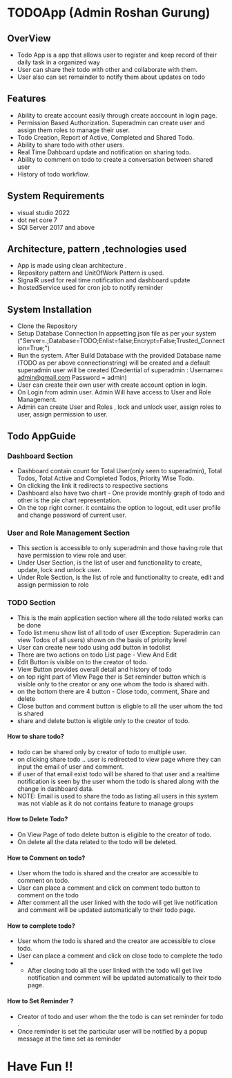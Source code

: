 # TODOApp (Admin Roshan Gurung)
## OverView
- Todo App is a app that allows user to register and keep record of their daily task in a organized way
- User can share their todo with other and collaborate with them.
- User also can set remainder to notify them about updates on todo

## Features
- Ability to create account easily through create acccount in login page.
- Permission Based Authorization. Superadmin can create user and assign them roles to manage their user.
- Todo Creation, Report of Active, Completed and Shared Todo.
- Ability to share todo with other users.
- Real Time Dahboard update and notification on sharing todo.
- Ability to comment on todo to create a conversation between shared user
- History of todo workflow.

## System Requirements
- visual studio 2022
- dot net core 7
- SQl Server 2017 and above

## Architecture, pattern ,technologies used
- App is made using clean architecture .
- Repository pattern and UnitOfWork Pattern is used.
- SignalR used for real time notification and dashboard update
- IhostedService used for cron job to notify reminder
## System Installation
- Clone the Repository 
- Setup Database Connection In appsetting.json file as per your system ("Server=.;Database=TODO;Enlist=false;Encrypt=False;Trusted_Connection=True;")
- Run the system. After Build Database with the provided Database name (TODO as per above connectionstring) will be created and a default superadmin user will be created (Credential of superadmin :   Username= admin@gmail.com  Password = admin)
-  User can create their own user with create account option in login.
-  On Login from admin user. Admin Will have access to User and Role Management.
-  Admin can create User and Roles , lock and unlock user, assign roles to user, assign permission to user.

  ## Todo AppGuide
   ### Dashboard Section
   - Dashboard contain count for Total User(only seen to superadmin), Total Todos, Total Active and Completed Todos, Priority Wise Todo.
   - On clicking the link it redirects to respective sections
   - Dashboard also have two chart - One provide monthly graph of todo and other is the pie chart representation.
   - On the top right corner. it contains the option to logout, edit user profile and change password of current user.

  ### User and Role Management Section
  - This section is accessible to only superadmin and those having role that have permission to view role and user.
  - Under User Section, is the list of user and functionality to create, update, lock and unlock user.
  - Under Role Section, is the list of role and functionality to create, edit and assign permission to role

  ### TODO Section
  - This is the main application section where all the todo related works can be done
  - Todo list menu show list of all todo of user (Exception: Superadmin can view Todos of all users) shown on the basis of priority level
  - User can create new todo using add button in todolist
  - There are two actions on todo List page - View And Edit
  - Edit Button is visible on to the creator of todo.
  - View Button provides overall detail and history of todo
  - on top right part of VIew Page ther is Set reminder button which is visible only to the creator or any one whom the todo is shared with.
  - on the bottom there are 4 button - Close todo, comment, Share and delete
  - Close button and comment button is eligble to all the user whom the tod is shared
  - share and delete button is eligble only to the creator of todo.
   #### How to share todo?
   - todo can be shared only by creator of todo to multiple user.
   - on clicking share todo .. user is redirected to view page where they can input the email of user and comment.
   - if user of that email exist todo will be shared to that user and a realtime notification is seen by the user whom the todo is shared along with the change in dashboard data.
   - NOTE: Email is used to share the todo as listing all users in this system was not viable as it do not contains feature to manage groups
   #### How to Delete Todo?
   - On View Page of todo delete button is eligible to the creator of todo.
   - On delete all the data related to the todo will be deleted.


 #### How to Comment on todo?
  - User whom the todo is shared and the creator are accessible to comment on todo.
  - User can place a comment and click on comment  todo  button to comment on the todo
  - After comment all the  user linked with the todo will get live notification and comment will be updated automatically to their todo page.

  #### How to complete todo?
  - User whom the todo is shared and the creator are accessible to close todo.
  - User can place a comment and click on close todo to complete the todo
  - - After closing todo all the user linked with the todo will get live notification and comment will be updated automatically to their todo page.


  #### How to Set Reminder ?
  - Creator of todo and user whom the the todo is can set reminder for todo .
  - Once reminder is set the particular user will be notified by a popup message at the time set as reminder



# Have Fun !!
  
    
  

